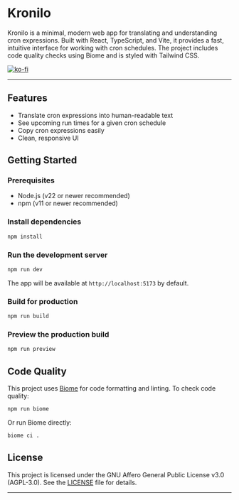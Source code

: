 # Kronilo

Kronilo is a minimal, modern web app for translating and understanding cron expressions. Built with React, TypeScript, and Vite, it provides a fast, intuitive interface for working with cron schedules. The project includes code quality checks using Biome and is styled with Tailwind CSS.

[![ko-fi](https://ko-fi.com/img/githubbutton_sm.svg)](https://ko-fi.com/T6T31HRCAR)

---

## Features

- Translate cron expressions into human-readable text
- See upcoming run times for a given cron schedule
- Copy cron expressions easily
- Clean, responsive UI

## Getting Started

### Prerequisites

- Node.js (v22 or newer recommended)
- npm (v11 or newer recommended)

### Install dependencies

```sh
npm install
```

### Run the development server

```sh
npm run dev
```

The app will be available at `http://localhost:5173` by default.

### Build for production

```sh
npm run build
```

### Preview the production build

```sh
npm run preview
```

## Code Quality

This project uses [Biome](https://biomejs.dev/) for code formatting and linting. To check code quality:

```sh
npm run biome
```

Or run Biome directly:

```sh
biome ci .
```

## License

This project is licensed under the GNU Affero General Public License v3.0 (AGPL-3.0). See the [LICENSE](LICENSE) file for details.

---
